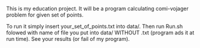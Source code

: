 This is my education project. It will be a program calculating comi-vojager problem for given set of points.

To run it simply insert your_set_of_points.txt into data/.
Then run Run.sh folowed with name of file you put into data/ WITHOUT .txt (program ads it at run time).
See your results (or fail of my program).
